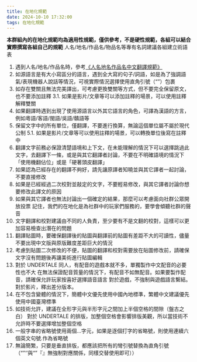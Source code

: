 ```yaml
---
title: 在地化規範
date: 2024-10-10 17:32:00
tags: 在地化規範
---
```


**本群組內的在地化規範均為適用性規範，僅供參考，不是硬性規範，各組可以結合實際撰寫各組自己的規範**
人名/地名/作品名/物品名等專有名詞建議各組建立術語表
1. 遇到人名/地名/作品名時，參考[《人名地名作品名中文翻譯規範》](/loc_rules/names)
2. 如源語言是有大小寫區分的語言，遇到全大寫的句子/詞語，如是為了強調語氣/表現機器人說話等情況，可視實際情況選擇使用直角引號（“”）包裹
3. 如存在雙關且無法完美譯出，可考慮更換雙關等方式，但不要完全保留原文，也不要添加註釋
3.1. 如果是影片/文章等可以添加註釋的場景，可以使用註釋解釋雙關
1. 如果翻譯時遇到出現了使用源語言以外其它語言的角色，可譯為漢語的方言，例如粵語/客語/閩語/吳語/贛語等
2. 保留文字中的所有單位，僅翻譯，不要進行換算，無論這個單位屬不屬於現代公制
5.1. 如果是影片/文章等可以使用註釋的場景，可以轉換單位後寫在註釋中
1. 翻譯文字前務必保證清楚語境和上下文，在未能理解的情況下可以選擇跳過此文字，去翻譯下一條，或是與其它翻譯者討論，不要在不明確語境的情況下「使用機翻佔位」或是「硬著頭皮翻譯」
2. 如果認為已經存在的翻譯不夠好，請先讓原譯者知曉並與其它譯者一起討論，不要直接修改
3. 如果是已經經過二次校對並敲定的文字，不要輕易修改，與其它譯者討論你想要修改此譯文的原因
4. 如果與其它譯者也無法討論出一個確定的結果，那麼可以考慮面向社群公眾開放投票
記住，我們的在地化是為社群中的玩家們服務的，要學會傾聽社群的聲音
1.  文字翻譯和校對建議由不同的人負責，至少要有不是文翻的校對，這樣可以更加容易檢查出潛在的問題
2.  翻譯貼圖時，要確保翻譯後的貼圖與翻譯前的貼圖有差距不大的可讀性，儘量不要出現中文版與原版難度差距巨大的情況
3.  考慮到貼圖二次修改的不便，貼圖的翻譯和校對需要放在貼圖修改前，請確保文字沒有問題後再讓美術進行貼圖編輯
4.  對於 UNDERTALE 同人，有配音的遊戲本就不多，單獨製作中文配音的必要性也不大
在無法保證配音質量的情況下，有配音不如無配音。如果要製作配音，請確保允許玩家按喜好選擇語音語言
對於遊戲，不強制與遊戲語言繫結。對於影片，釋出差分版本。
1.  在不包含變體的情況下，簡體中文優先使用中國內地標準，繁體中文建議優先使用中國臺灣標準
2.  如技術允許，建議在全形字元與半形字元之間加上半個空格的間隙（盤古之白）
對於 UNDERTALE 的排版，加整個空格會影響排版美觀，所以當技術不允許時不要選擇增加整個空格
1.  一般字串的省略號使用兩個…字元，如果是逐個打字的省略號，則使用連續六個英文句號.作為省略號
2.  無論簡繁，只要是垂直排版，都應該把所有的彎引號替換為直角引號（“”‘’與“”『』無強制對應關係，同樣交替使用即可））